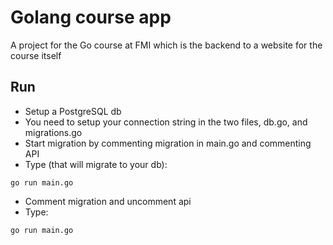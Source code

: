 # Golang course app
A project for the Go course at FMI which is the backend to a website for the course itself
## Run

- Setup a PostgreSQL db
- You need to setup your connection string in the two files, db.go, and migrations.go
- Start migration by commenting migration in main.go and commenting API
- Type  (that will migrate to your db):
```
go run main.go
```
- Comment migration and uncomment api
- Type:
```
go run main.go
```

